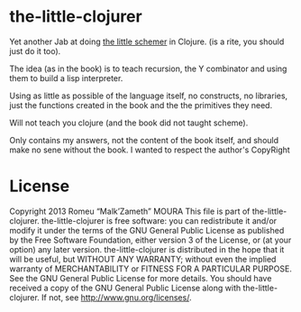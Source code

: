 # the-little-clojurer

Yet another Jab at doing [the little schemer][] in Clojure. (is a rite, you
should just do it too).

The idea (as in the book) is to teach recursion, the Y combinator and using
them to build a lisp interpreter.

Using as little as possible of the language itself, no constructs, no
libraries, just the functions created in the book and the the primitives
they need.

Will not teach you clojure (and the book did not taught scheme).

Only contains my answers, not the content of the book itself, and
should make no sene without the book. I wanted to respect the author's
CopyRight

# License

Copyright 2013 Romeu “Malk’Zameth” MOURA
This file is part of the-little-clojurer. the-little-clojurer is free
software: you can redistribute it and/or modify it under the terms of the
GNU General Public License as published by the Free Software Foundation,
either version 3 of the License, or (at your option) any later version.
the-little-clojurer is distributed in the hope that it will be useful, but
WITHOUT ANY WARRANTY; without even the implied warranty of MERCHANTABILITY
or FITNESS FOR A PARTICULAR PURPOSE. See the GNU General Public License for
more details. You should have received a copy of the GNU General Public
License along with the-little-clojurer. If not, see
<http://www.gnu.org/licenses/>.

[the little schemer]: http://www.ccs.neu.edu/home/matthias/BTLS/
